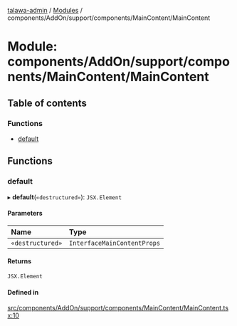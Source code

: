 [talawa-admin](../README.md) / [Modules](../modules.md) / components/AddOn/support/components/MainContent/MainContent

# Module: components/AddOn/support/components/MainContent/MainContent

## Table of contents

### Functions

- [default](components_AddOn_support_components_MainContent_MainContent.md#default)

## Functions

### default

▸ **default**(`«destructured»`): `JSX.Element`

#### Parameters

| Name | Type |
| :------ | :------ |
| `«destructured»` | `InterfaceMainContentProps` |

#### Returns

`JSX.Element`

#### Defined in

[src/components/AddOn/support/components/MainContent/MainContent.tsx:10](https://github.com/Shubh152/talawa-admin/blob/c97e96f/src/components/AddOn/support/components/MainContent/MainContent.tsx#L10)
